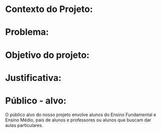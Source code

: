 
# Contexto do Projeto:


# Problema:



# Objetivo do projeto:



# Justificativa:



# Público - alvo: 

O público alvo do nosso projeto envolve alunos do Ensino Fundamental e Ensino Médio, pais de alunos e professores ou alunos que buscam dar aulas particulares. 
